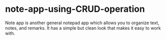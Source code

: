 # note-app-using-CRUD-operation
Note app is another general notepad app which allows you to organize text, notes, and remarks. It has a simple but clean look that makes it easy to work with.
